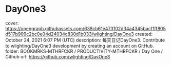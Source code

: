 # DayOne3

cover: https://opengraph.githubassets.com/638cb61e473102d34a4345bacf1ff805d517b909c2bc0e04d24034c830d1b033/wlighting/DayOne3
created: October 24, 2021 6:07 PM (UTC)
description: 每天日记DayOne3. Contribute to wlighting/DayOne3 development by creating an account on GitHub.
folder: BOOKMRKS-MTHRFCKR / PRODUCTIVITY-MTHRFCKR / Day One / Github
url: https://github.com/wlighting/DayOne3